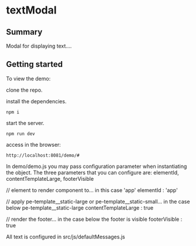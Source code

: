 # textModal

## Summary

Modal for displaying text....

## Getting started

To view the demo:

clone the repo.

install the dependencies.

`npm i`

start the server.

`npm run dev`

access in the browser:

`http://localhost:8081/demo/#`


In demo/demo.js you may pass configuration parameter when instantiating the object.
The three parameters that you can configure are:
elementId, contentTemplateLarge, footerVisible

// element to render component to... in this case 'app'
elementId            : 'app'

// apply pe-template__static-large or pe-template__static-small... in the case below pe-template__static-large
contentTemplateLarge : true  

// render the footer... in the case below the footer is visible
footerVisible        : true   

All text is configured in src/js/defaultMessages.js
